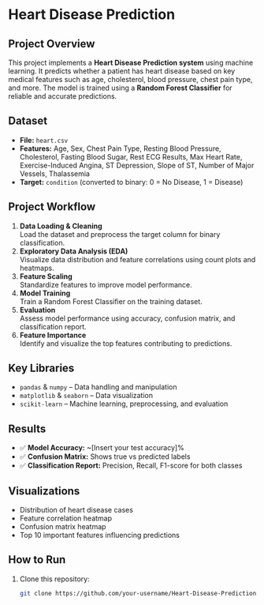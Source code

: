 # Heart Disease Prediction

## Project Overview
This project implements a **Heart Disease Prediction system** using machine learning. It predicts whether a patient has heart disease based on key medical features such as age, cholesterol, blood pressure, chest pain type, and more. The model is trained using a **Random Forest Classifier** for reliable and accurate predictions.

## Dataset
- **File:** `heart.csv`
- **Features:** Age, Sex, Chest Pain Type, Resting Blood Pressure, Cholesterol, Fasting Blood Sugar, Rest ECG Results, Max Heart Rate, Exercise-Induced Angina, ST Depression, Slope of ST, Number of Major Vessels, Thalassemia
- **Target:** `condition` (converted to binary: 0 = No Disease, 1 = Disease)

## Project Workflow
1. **Data Loading & Cleaning**  
   Load the dataset and preprocess the target column for binary classification.
2. **Exploratory Data Analysis (EDA)**  
   Visualize data distribution and feature correlations using count plots and heatmaps.
3. **Feature Scaling**  
   Standardize features to improve model performance.
4. **Model Training**  
   Train a Random Forest Classifier on the training dataset.
5. **Evaluation**  
   Assess model performance using accuracy, confusion matrix, and classification report.
6. **Feature Importance**  
   Identify and visualize the top features contributing to predictions.

## Key Libraries
- `pandas` & `numpy` – Data handling and manipulation  
- `matplotlib` & `seaborn` – Data visualization  
- `scikit-learn` – Machine learning, preprocessing, and evaluation  

## Results
- ✅ **Model Accuracy:** ~[Insert your test accuracy]%  
- ✅ **Confusion Matrix:** Shows true vs predicted labels  
- ✅ **Classification Report:** Precision, Recall, F1-score for both classes  

## Visualizations
- Distribution of heart disease cases  
- Feature correlation heatmap  
- Confusion matrix heatmap  
- Top 10 important features influencing predictions  

## How to Run
1. Clone this repository:  
   ```bash
   git clone https://github.com/your-username/Heart-Disease-Prediction.git
